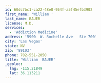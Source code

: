 ```yaml
---
id: 60dc7bc1-ca22-48e0-954f-a5f45efb3902
first_name: 'William '
last_name: BAUER
license: M.D.
services:
  - 'Addiction Medicine'
address: '5900  W. Rochelle Ave   Ste 700'
city: 'Las Vegas'
state: NV
zip: '89103'
phone: 702-551-2050
title: 'William  BAUER'
_geoloc:
  lng: -115.21849
  lat: 36.113211
---
```

